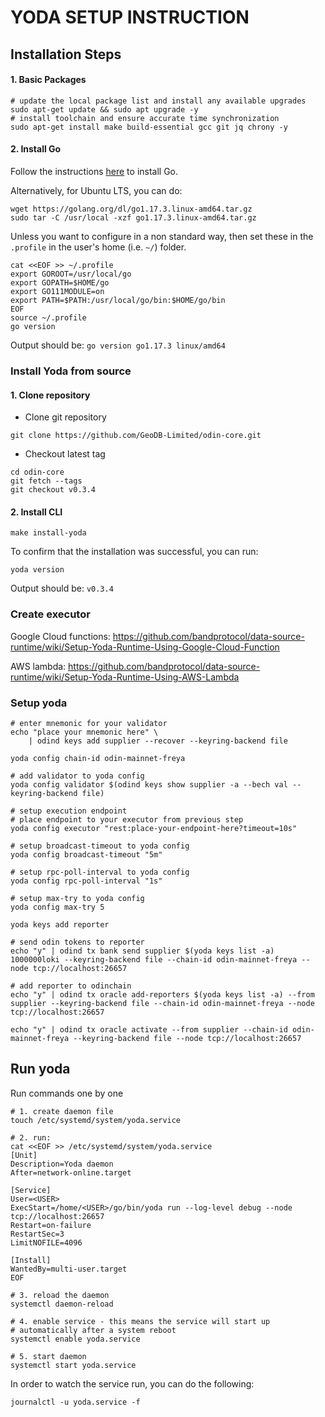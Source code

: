 # YODA SETUP INSTRUCTION

## Installation Steps
#### 1. Basic Packages
```bash:
# update the local package list and install any available upgrades 
sudo apt-get update && sudo apt upgrade -y 
# install toolchain and ensure accurate time synchronization 
sudo apt-get install make build-essential gcc git jq chrony -y
```

#### 2. Install Go
Follow the instructions [here](https://golang.org/doc/install) to install Go.

Alternatively, for Ubuntu LTS, you can do:
```bash:
wget https://golang.org/dl/go1.17.3.linux-amd64.tar.gz
sudo tar -C /usr/local -xzf go1.17.3.linux-amd64.tar.gz
```

Unless you want to configure in a non standard way, then set these in the `.profile` in the user's home (i.e. `~/`) folder.

```bash:
cat <<EOF >> ~/.profile
export GOROOT=/usr/local/go
export GOPATH=$HOME/go
export GO111MODULE=on
export PATH=$PATH:/usr/local/go/bin:$HOME/go/bin
EOF
source ~/.profile
go version
```

Output should be: `go version go1.17.3 linux/amd64`

### Install Yoda from source

#### 1. Clone repository

* Clone git repository
```shell
git clone https://github.com/GeoDB-Limited/odin-core.git
```
* Checkout latest tag
```shell
cd odin-core
git fetch --tags
git checkout v0.3.4
```
#### 2. Install CLI
```shell
make install-yoda
```

To confirm that the installation was successful, you can run:

```bash:
yoda version
```
Output should be: `v0.3.4`

### Create executor

Google Cloud functions: https://github.com/bandprotocol/data-source-runtime/wiki/Setup-Yoda-Runtime-Using-Google-Cloud-Function

AWS lambda: https://github.com/bandprotocol/data-source-runtime/wiki/Setup-Yoda-Runtime-Using-AWS-Lambda 

### Setup yoda

```shell
# enter mnemonic for your validator
echo "place your mnemonic here" \
    | odind keys add supplier --recover --keyring-backend file

yoda config chain-id odin-mainnet-freya

# add validator to yoda config
yoda config validator $(odind keys show supplier -a --bech val --keyring-backend file)

# setup execution endpoint
# place endpoint to your executor from previous step
yoda config executor "rest:place-your-endpoint-here?timeout=10s"

# setup broadcast-timeout to yoda config
yoda config broadcast-timeout "5m"

# setup rpc-poll-interval to yoda config
yoda config rpc-poll-interval "1s"

# setup max-try to yoda config
yoda config max-try 5

yoda keys add reporter

# send odin tokens to reporter
echo "y" | odind tx bank send supplier $(yoda keys list -a) 1000000loki --keyring-backend file --chain-id odin-mainnet-freya --node tcp://localhost:26657

# add reporter to odinchain
echo "y" | odind tx oracle add-reporters $(yoda keys list -a) --from supplier --keyring-backend file --chain-id odin-mainnet-freya --node tcp://localhost:26657

echo "y" | odind tx oracle activate --from supplier --chain-id odin-mainnet-freya --keyring-backend file --node tcp://localhost:26657
```

## Run yoda

Run commands one by one

```bash:
# 1. create daemon file
touch /etc/systemd/system/yoda.service

# 2. run:
cat <<EOF >> /etc/systemd/system/yoda.service
[Unit]
Description=Yoda daemon
After=network-online.target

[Service]
User=<USER>
ExecStart=/home/<USER>/go/bin/yoda run --log-level debug --node tcp://localhost:26657
Restart=on-failure
RestartSec=3
LimitNOFILE=4096

[Install]
WantedBy=multi-user.target
EOF

# 3. reload the daemon
systemctl daemon-reload

# 4. enable service - this means the service will start up 
# automatically after a system reboot
systemctl enable yoda.service

# 5. start daemon
systemctl start yoda.service
```

In order to watch the service run, you can do the following:
```
journalctl -u yoda.service -f
```

